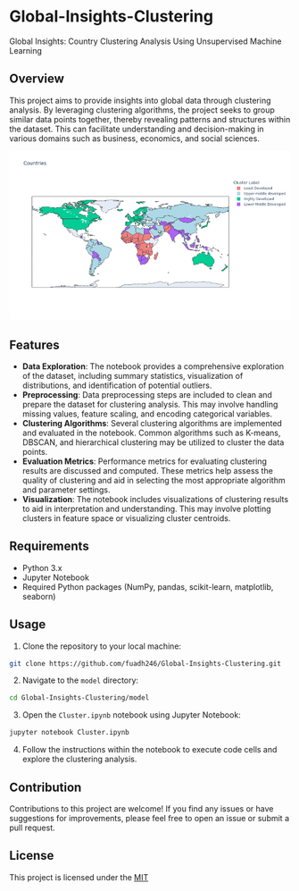 # Global-Insights-Clustering
Global Insights: Country Clustering Analysis Using Unsupervised Machine Learning

## Overview
This project aims to provide insights into global data through clustering analysis. By leveraging clustering algorithms, the project seeks to group similar data points together, thereby revealing patterns and structures within the dataset. This can facilitate understanding and decision-making in various domains such as business, economics, and social sciences.

![Choropleth Map](/Img/choropleth_map_of_all_countries.png)

## Features
- **Data Exploration**: The notebook provides a comprehensive exploration of the dataset, including summary statistics, visualization of distributions, and identification of potential outliers.
- **Preprocessing**: Data preprocessing steps are included to clean and prepare the dataset for clustering analysis. This may involve handling missing values, feature scaling, and encoding categorical variables.
- **Clustering Algorithms**: Several clustering algorithms are implemented and evaluated in the notebook. Common algorithms such as K-means, DBSCAN, and hierarchical clustering may be utilized to cluster the data points.
- **Evaluation Metrics**: Performance metrics for evaluating clustering results are discussed and computed. These metrics help assess the quality of clustering and aid in selecting the most appropriate algorithm and parameter settings.
- **Visualization**: The notebook includes visualizations of clustering results to aid in interpretation and understanding. This may involve plotting clusters in feature space or visualizing cluster centroids.

## Requirements
- Python 3.x
- Jupyter Notebook
- Required Python packages (NumPy, pandas, scikit-learn, matplotlib, seaborn)

## Usage
1. Clone the repository to your local machine:
```bash
git clone https://github.com/fuadh246/Global-Insights-Clustering.git
```
2. Navigate to the `model` directory:
```bash
cd Global-Insights-Clustering/model
```
3. Open the `Cluster.ipynb` notebook using Jupyter Notebook:
```bash
jupyter notebook Cluster.ipynb
```
4. Follow the instructions within the notebook to execute code cells and explore the clustering analysis.

## Contribution
Contributions to this project are welcome! If you find any issues or have suggestions for improvements, please feel free to open an issue or submit a pull request.

## License

This project is licensed under the [MIT](https://choosealicense.com/licenses/mit/)
